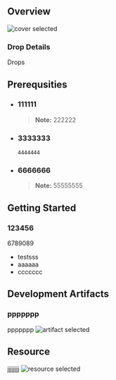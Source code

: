 
## Overview

![cover selected](./img/2.jpg)

### Drop Details
Drops

## Prerequsities

- ### 111111
  > **Note:** 222222
      
- ### 3333333
  ```shell
  4444444
  ```
      
- ### 6666666
  > **Note:** 55555555
      

## Getting Started
### 123456
6789089
- testsss
- aaaaaa
- ccccccc

## Development Artifacts
### ppppppp
ppppppp
![artifact selected](./img/2.jpg)

## Resource
jjjjjjjj
![resource selected](./img/2.jpg)


    